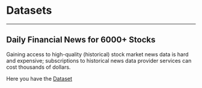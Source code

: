 # Datasets

---

## Daily Financial News for 6000+ Stocks

Gaining access to high-quality (historical) stock market news data is hard and expensive; subscriptions to historical news data provider services can cost thousands of dollars.

Here you have the [Dataset](https://www.kaggle.com/datasets/miguelaenlle/massive-stock-news-analysis-db-for-nlpbacktests?select=raw_analyst_ratings.csv)
